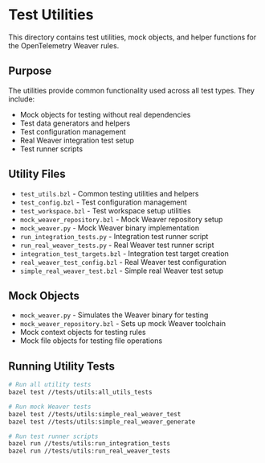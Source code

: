 # Test Utilities

This directory contains test utilities, mock objects, and helper functions for the OpenTelemetry Weaver rules.

## Purpose

The utilities provide common functionality used across all test types. They include:
- Mock objects for testing without real dependencies
- Test data generators and helpers
- Test configuration management
- Real Weaver integration test setup
- Test runner scripts

## Utility Files

- `test_utils.bzl` - Common testing utilities and helpers
- `test_config.bzl` - Test configuration management
- `test_workspace.bzl` - Test workspace setup utilities
- `mock_weaver_repository.bzl` - Mock Weaver repository setup
- `mock_weaver.py` - Mock Weaver binary implementation
- `run_integration_tests.py` - Integration test runner script
- `run_real_weaver_tests.py` - Real Weaver test runner script
- `integration_test_targets.bzl` - Integration test target creation
- `real_weaver_test_config.bzl` - Real Weaver test configuration
- `simple_real_weaver_test.bzl` - Simple real Weaver test setup

## Mock Objects

- `mock_weaver.py` - Simulates the Weaver binary for testing
- `mock_weaver_repository.bzl` - Sets up mock Weaver toolchain
- Mock context objects for testing rules
- Mock file objects for testing file operations

## Running Utility Tests

```bash
# Run all utility tests
bazel test //tests/utils:all_utils_tests

# Run mock Weaver tests
bazel test //tests/utils:simple_real_weaver_test
bazel test //tests/utils:simple_real_weaver_generate

# Run test runner scripts
bazel run //tests/utils:run_integration_tests
bazel run //tests/utils:run_real_weaver_tests
``` 